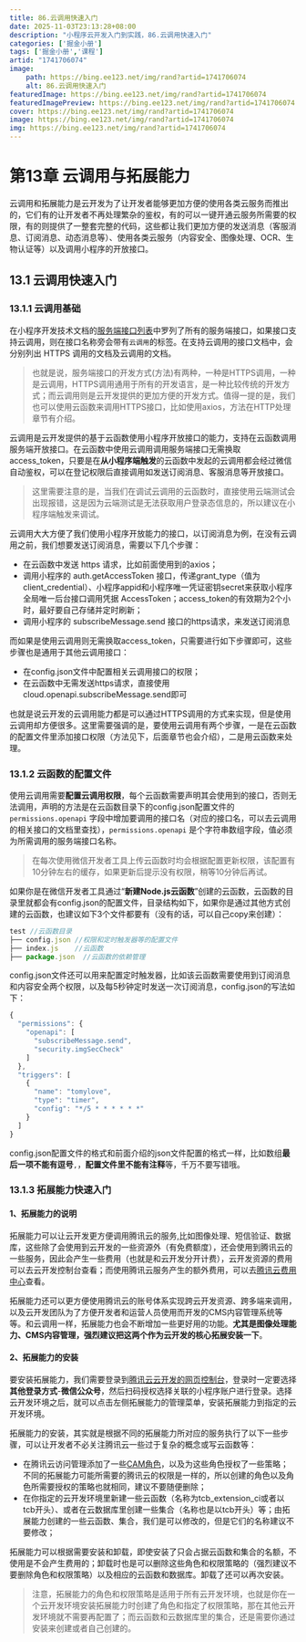 ```yaml
---
title: 86.云调用快速入门
date: 2025-11-03T23:13:28+08:00
description: "小程序云开发入门到实践，86.云调用快速入门"
categories: ['掘金小册']
tags: ['掘金小册','课程']
artid: "1741706074"
image:
    path: https://bing.ee123.net/img/rand?artid=1741706074
    alt: 86.云调用快速入门
featuredImage: https://bing.ee123.net/img/rand?artid=1741706074
featuredImagePreview: https://bing.ee123.net/img/rand?artid=1741706074
cover: https://bing.ee123.net/img/rand?artid=1741706074
image: https://bing.ee123.net/img/rand?artid=1741706074
img: https://bing.ee123.net/img/rand?artid=1741706074
---
```


# 第13章 云调用与拓展能力
云调用和拓展能力是云开发为了让开发者能够更加方便的使用各类云服务而推出的，它们有的让开发者不再处理繁杂的鉴权，有的可以一键开通云服务所需要的权限，有的则提供了一整套完整的代码，这些都让我们更加方便的发送消息（客服消息、订阅消息、动态消息等）、使用各类云服务（内容安全、图像处理、OCR、生物认证等）以及调用小程序的开放接口。

## 13.1 云调用快速入门
### 13.1.1 云调用基础
在小程序开发技术文档的[服务端接口列表](https://developers.weixin.qq.com/miniprogram/dev/api-backend/)中罗列了所有的服务端接口，如果接口支持云调用，则在接口名称旁会带有`云调用`的标签。在支持云调用的接口文档中，会分别列出 HTTPS 调用的文档及云调用的文档。
>也就是说，服务端接口的开发方式(方法)有两种，一种是HTTPS调用，一种是云调用，HTTPS调用通用于所有的开发语言，是一种比较传统的开发方式；而云调用则是云开发提供的更加方便的开发方式。值得一提的是，我们也可以使用云函数来调用HTTPS接口，比如使用axios，方法在HTTP处理章节有介绍。

云调用是云开发提供的基于云函数使用小程序开放接口的能力，支持在云函数调用服务端开放接口。在云函数中使用云调用调用服务端接口无需换取access_token，只要是在**从小程序端触发**的云函数中发起的云调用都会经过微信自动鉴权，可以在登记权限后直接调用如发送订阅消息、客服消息等开放接口。
>这里需要注意的是，当我们在调试云调用的云函数时，直接使用云端测试会出现报错，这是因为云端测试是无法获取用户登录态信息的，所以建议在小程序端触发来调试。

云调用大大方便了我们使用小程序开放能力的接口，以订阅消息为例，在没有云调用之前，我们想要发送订阅消息，需要以下几个步骤：
- 在云函数中发送 https 请求，比如前面使用到的axios；
- 调用小程序的 auth.getAccessToken 接口，传递grant_type（值为client_credential）、小程序appid和小程序唯一凭证密钥secret来获取小程序全局唯一后台接口调用凭据 AccessToken；access_token的有效期为2个小时，最好要自己存储并定时刷新；
- 调用小程序的 subscribeMessage.send 接口的https请求，来发送订阅消息

而如果是使用云调用则无需换取access_token，只需要进行如下步骤即可，这些步骤也是通用于其他云调用接口：
- 在config.json文件中配置相关云调用接口的权限；
- 在云函数中无需发送https请求，直接使用cloud.openapi.subscribeMessage.send即可

也就是说云开发的云调用能力都是可以通过HTTPS调用的方式来实现，但是使用云调用却方便很多。这里需要强调的是，要使用云调用有两个步骤，一是在云函数的配置文件里添加接口权限（方法见下，后面章节也会介绍），二是用云函数来处理。

### 13.1.2 云函数的配置文件
使用云调用需要**配置云调用权限**，每个云函数需要声明其会使用到的接口，否则无法调用，声明的方法是在云函数目录下的config.json配置文件的`permissions.openapi` 字段中增加要调用的接口名（对应的接口名，可以去云调用的相关接口的文档里查找），`permissions.openapi` 是个字符串数组字段，值必须为所需调用的服务端接口名称。
>在每次使用微信开发者工具上传云函数时均会根据配置更新权限，该配置有10分钟左右的缓存，如果更新后提示没有权限，稍等10分钟后再试。

如果你是在微信开发者工具通过“**新建Node.js云函数**”创建的云函数，云函数的目录里就都会有config.json的配置文件，目录结构如下，如果你是通过其他方式创建的云函数，也建议如下3个文件都要有（没有的话，可以自己copy来创建）：
```javascript
test //云函数目录        
├── config.json //权限和定时触发器等的配置文件
├── index.js    //云函数
├── package.json  //云函数的依赖管理
```
config.json文件还可以用来配置定时触发器，比如该云函数需要使用到订阅消息和内容安全两个权限，以及每5秒钟定时发送一次订阅消息，config.json的写法如下：
```javascript
{
  "permissions": {
    "openapi": [
      "subscribeMessage.send",
      "security.imgSecCheck"
    ]
  },
  "triggers": [
    {
      "name": "tomylove",
      "type": "timer",
      "config": "*/5 * * * * * *"
    }
  ]
}
```
config.json配置文件的格式和前面介绍的json文件配置的格式一样，比如数组**最后一项不能有逗号**`,`，**配置文件里不能有注释**等，千万不要写错哦。

### 13.1.3 拓展能力快速入门
#### 1、拓展能力的说明
拓展能力可以让云开发更方便调用腾讯云的服务,比如图像处理、短信验证、数据库，这些除了会使用到云开发的一些资源外（有免费额度），还会使用到腾讯云的一些服务，因此会产生一些费用（也就是和云开发分开计费），云开发资源的费用可以去云开发控制台查看；而使用腾讯云服务产生的额外费用，可以去[腾讯云费用中心](https://console.cloud.tencent.com/expense/overview)查看。

拓展能力还可以更方便使用腾讯云的账号体系实现跨云开发资源、跨多端来调用，以及云开发团队为了方便开发者和运营人员使用而开发的CMS内容管理系统等等。和云调用一样，拓展能力也会不断增加一些更好用的功能。**尤其是图像处理能力、CMS内容管理，强烈建议把这两个作为云开发的核心拓展安装一下**。

#### 2、拓展能力的安装
要安装拓展能力，我们需要登录到[腾讯云云开发的网页控制台](https://console.cloud.tencent.com/tcb/env/index)，登录时一定要选择**其他登录方式**-**微信公众号**，然后扫码授权选择关联的小程序账户进行登录。选择云开发环境之后，就可以点击左侧拓展能力的管理菜单，安装拓展能力到指定的云开发环境。

拓展能力的安装，其实就是根据不同的拓展能力所对应的服务执行了以下一些步骤，可以让开发者不必关注腾讯云一些过于复杂的概念或写云函数等：
- 在腾讯云访问管理添加了一些[CAM角色](https://console.cloud.tencent.com/cam/role)，以及为这些角色授权了一些策略；不同的拓展能力可能所需要的腾讯云的权限是一样的，所以创建的角色以及角色所需要授权的策略也就相同，建议不要随便删除；
- 在你指定的云开发环境里新建一些云函数（名称为tcb_extension_ci或者以tcb开头）、或者在云数据库里创建一些集合（名称也是以tcb开头）等；由拓展能力创建的一些云函数、集合，我们是可以修改的，但是它们的名称建议不要修改；

拓展能力可以根据需要安装和卸载，即使安装了只会占据云函数和集合的名额，不使用是不会产生费用的；卸载时也是可以删除这些角色和权限策略的（强烈建议不要删除角色和权限策略）以及相应的云函数和数据库。卸载了还可以再次安装。
>注意，拓展能力的角色和权限策略是适用于所有云开发环境，也就是你在一个云开发环境安装拓展能力时创建了角色和指定了权限策略，那在其他云开发环境就不需要再配置了；而云函数和云数据库里的集合，还是需要你通过安装来创建或者自己创建的。
